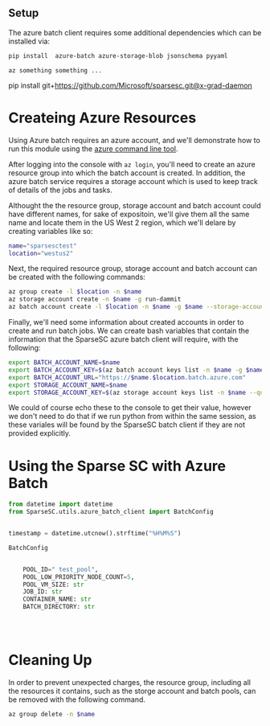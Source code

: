 
## Setup

The azure batch client requires some additional dependencies which can be installed via:

```bash
pip install  azure-batch azure-storage-blob jsonschema pyyaml
```

   ```
   az something something ...
   ```

pip install git+https://github.com/Microsoft/sparsesc.git@x-grad-daemon


# Createing Azure Resources

Using Azure batch requires an azure account, and we'll demonstrate how to run
this module using the [azure command line tool]().

After logging into the console with `az login`,  you'll need to create an azure
resource group into which the batch account is created.  In addition, the 
azure batch service requires a storage account which is used to keep track of
details of the jobs and tasks.

Althought the the resource group, storage account and batch account could have
different names, for sake of expositoin, we'll give them all the same name and
locate them in the US West 2 region, which we'll delare by creating variables
like so:

```bash
name="sparsesctest"
location="westus2"
```

Next, the required resource group, storage account and batch account can be
created with the following commands:

```bash
az group create -l $location -n $name
az storage account create -n $name -g run-dammit
az batch account create -l $location -n $name -g $name --storage-account $name
```

Finally, we'll need some information about created accounts in order to create
and run batch jobs. We can create bash variables that contain the information
that the SparseSC azure batch client will require, with the following:

```bash
export BATCH_ACCOUNT_NAME=$name
export BATCH_ACCOUNT_KEY=$(az batch account keys list -n $name -g $name --query primary)
export BATCH_ACCOUNT_URL="https://$name.$location.batch.azure.com"
export STORAGE_ACCOUNT_NAME=$name
export STORAGE_ACCOUNT_KEY=$(az storage account keys list -n $name --query [0].value)
```

We could of course echo these to the console to get their value, however we
don't need to do that if we run python from within the same session, as these
variales will be found by the SparseSC batch client if they are not provided
explicitly.

# Using the Sparse SC with Azure Batch

```python
from datetime import datetime
from SparseSC.utils.azure_batch_client import BatchConfig


timestamp = datetime.utcnow().strftime("%H%M%S")

BatchConfig


    POOL_ID=" test_pool",
    POOL_LOW_PRIORITY_NODE_COUNT=5,
    POOL_VM_SIZE: str
    JOB_ID: str
    CONTAINER_NAME: str
    BATCH_DIRECTORY: str





```

# Cleaning Up

In order to prevent unexpected charges, the resource group, including all the
resources it contains, such as the storge account and batch pools, can be
removed with the following command.

```bash
az group delete -n $name
```
